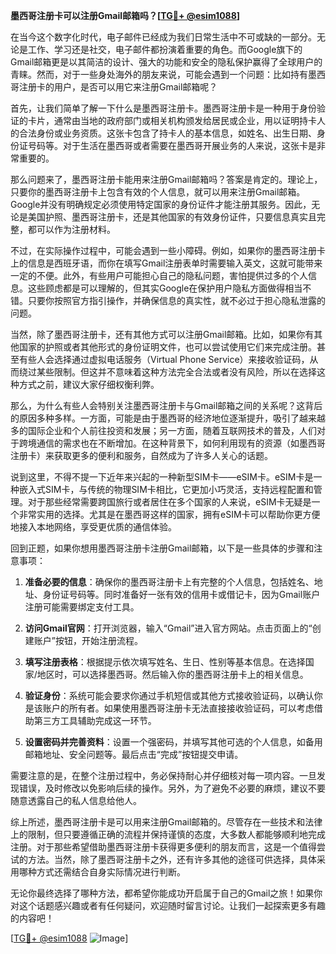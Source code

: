 **墨西哥注册卡可以注册Gmail邮箱吗？[[TG💪+ @esim1088](https://t.me/s/esim1088)]**

在当今这个数字化时代，电子邮件已经成为我们日常生活中不可或缺的一部分。无论是工作、学习还是社交，电子邮件都扮演着重要的角色。而Google旗下的Gmail邮箱更是以其简洁的设计、强大的功能和安全的隐私保护赢得了全球用户的青睐。然而，对于一些身处海外的朋友来说，可能会遇到一个问题：比如持有墨西哥注册卡的用户，是否可以用它来注册Gmail邮箱呢？

首先，让我们简单了解一下什么是墨西哥注册卡。墨西哥注册卡是一种用于身份验证的卡片，通常由当地的政府部门或相关机构颁发给居民或企业，用以证明持卡人的合法身份或业务资质。这张卡包含了持卡人的基本信息，如姓名、出生日期、身份证号码等。对于生活在墨西哥或者需要在墨西哥开展业务的人来说，这张卡是非常重要的。

那么问题来了，墨西哥注册卡能用来注册Gmail邮箱吗？答案是肯定的。理论上，只要你的墨西哥注册卡上包含有效的个人信息，就可以用来注册Gmail邮箱。Google并没有明确规定必须使用特定国家的身份证件才能注册其服务。因此，无论是美国护照、墨西哥注册卡，还是其他国家的有效身份证件，只要信息真实且完整，都可以作为注册材料。

不过，在实际操作过程中，可能会遇到一些小障碍。例如，如果你的墨西哥注册卡上的信息是西班牙语，而你在填写Gmail注册表单时需要输入英文，这就可能带来一定的不便。此外，有些用户可能担心自己的隐私问题，害怕提供过多的个人信息。这些顾虑都是可以理解的，但其实Google在保护用户隐私方面做得相当不错。只要你按照官方指引操作，并确保信息的真实性，就不必过于担心隐私泄露的问题。

当然，除了墨西哥注册卡，还有其他方式可以注册Gmail邮箱。比如，如果你有其他国家的护照或者其他形式的身份证明文件，也可以尝试使用它们来完成注册。甚至有些人会选择通过虚拟电话服务（Virtual Phone Service）来接收验证码，从而绕过某些限制。但这并不意味着这种方法完全合法或者没有风险，所以在选择这种方式之前，建议大家仔细权衡利弊。

那么，为什么有些人会特别关注墨西哥注册卡与Gmail邮箱之间的关系呢？这背后的原因多种多样。一方面，可能是由于墨西哥的经济地位逐渐提升，吸引了越来越多的国际企业和个人前往投资和发展；另一方面，随着互联网技术的普及，人们对于跨境通信的需求也在不断增加。在这种背景下，如何利用现有的资源（如墨西哥注册卡）来获取更多的便利和服务，自然成为了许多人关心的话题。

说到这里，不得不提一下近年来兴起的一种新型SIM卡——eSIM卡。eSIM卡是一种嵌入式SIM卡，与传统的物理SIM卡相比，它更加小巧灵活，支持远程配置和管理。对于那些经常需要跨国旅行或者居住在多个国家的人来说，eSIM卡无疑是一个非常实用的选择。尤其是在墨西哥这样的国家，拥有eSIM卡可以帮助你更方便地接入本地网络，享受更优质的通信体验。

回到正题，如果你想用墨西哥注册卡注册Gmail邮箱，以下是一些具体的步骤和注意事项：

1. **准备必要的信息**：确保你的墨西哥注册卡上有完整的个人信息，包括姓名、地址、身份证号码等。同时准备好一张有效的信用卡或借记卡，因为Gmail账户注册可能需要绑定支付工具。

2. **访问Gmail官网**：打开浏览器，输入“Gmail”进入官方网站。点击页面上的“创建账户”按钮，开始注册流程。

3. **填写注册表格**：根据提示依次填写姓名、生日、性别等基本信息。在选择国家/地区时，可以选择墨西哥。然后输入你的墨西哥注册卡上的相关信息。

4. **验证身份**：系统可能会要求你通过手机短信或其他方式接收验证码，以确认你是该账户的所有者。如果使用墨西哥注册卡无法直接接收验证码，可以考虑借助第三方工具辅助完成这一环节。

5. **设置密码并完善资料**：设置一个强密码，并填写其他可选的个人信息，如备用邮箱地址、安全问题等。最后点击“完成”按钮提交申请。

需要注意的是，在整个注册过程中，务必保持耐心并仔细核对每一项内容。一旦发现错误，及时修改以免影响后续的操作。另外，为了避免不必要的麻烦，建议不要随意透露自己的私人信息给他人。

综上所述，墨西哥注册卡是可以用来注册Gmail邮箱的。尽管存在一些技术和法律上的限制，但只要遵循正确的流程并保持谨慎的态度，大多数人都能够顺利地完成注册。对于那些希望借助墨西哥注册卡获得更多便利的朋友而言，这是一个值得尝试的方法。当然，除了墨西哥注册卡之外，还有许多其他的途径可供选择，具体采用哪种方式还需结合自身实际情况进行判断。

无论你最终选择了哪种方法，都希望你能成功开启属于自己的Gmail之旅！如果你对这个话题感兴趣或者有任何疑问，欢迎随时留言讨论。让我们一起探索更多有趣的内容吧！

[[TG💪+ @esim1088](https://t.me/s/esim1088) ![Image](https://i.postimg.cc/4NQfJmqS/Snipaste-2025-05-13-00-14-12.png)]